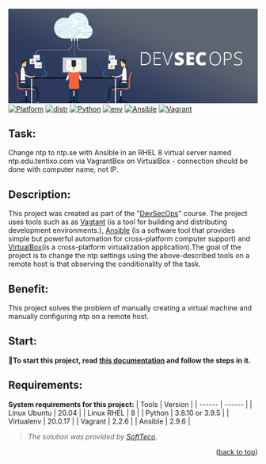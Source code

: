 ![image](./files/devsecops_img.jpeg)
[![Platform](https://img.shields.io/badge/platform-linux-blue?style=for-the-badge&logo=appveyor)](https://linux.die.net/) [![distr](https://img.shields.io/badge/distribution-Ubuntu20.04-blue?style=for-the-badge&logo=appveyor)](https://help.ubuntu.com/lts/installation-guide/) [![Python](https://img.shields.io/badge/python-3.8.10-blue?style=for-the-badge&logo=appveyor)](https://www.python.org/downloads/release/python-3810/) [![env](https://img.shields.io/badge/Virtualenv-20.0.17-blue?style=for-the-badge&logo=appveyor)](https://virtualenv.pypa.io/en/latest/changelog.html) [![Ansible](https://img.shields.io/badge/ansible-2.9.6-blue?style=for-the-badge&logo=appveyor)](https://docs.ansible.com/ansible/latest/roadmap/ROADMAP_2_9.html) [![Vagrant](https://img.shields.io/badge/Vagrant-2.2.6-blue?style=for-the-badge&logo=appveyor)](https://www.vagrantup.com/downloads)
## Task: ##
Change ntp to ntp.se with Ansible in an RHEL 8 virtual server named ntp.edu.tentixo.com via VagrantBox on VirtualBox - connection should be done with computer name, not IP.

## Description: ##
This project was created as part of the "[DevSecOps](https://www.redhat.com/en/topics/devops/what-is-devsecops)" course. The project uses tools such as as [Vagtant](https://www.vagrantup.com/docs) (is a tool for building and distributing development environments.), [Ansible](https://docs.ansible.com/) (is a software tool that provides simple but powerful automation for cross-platform computer support) and [VirtualBox](https://www.virtualbox.org/wiki/Documentation)(is a cross-platform virtualization application).The goal of the project is to change the ntp settings using the above-described tools on a remote host is that observing the conditionality of the task.

## Benefit: ##
This project solves the problem of manually creating a virtual machine and manually configuring ntp on a remote host.

## Start: ##

📎**To start this project, read [this documentation](https://github.com/Zhdanovich98/devsecops/blob/main/files/for_start.md) and follow the steps in it.**

## Requirements: ##

**System requirements for this project:**
| Tools | Version |
| ------ | ------ |
| Linux Ubuntu | 20.04 |
| Linux RHEL | 8 |
| Python | 3.8.10 or 3.9.5 |
| Virtualenv | 20.0.17 |
| Vagrant | 2.2.6 |
| Ansible | 2.9.6 |

> *The solution was provided by [SoftTeco](https://softteco.by/).*

<p align="right">(<a href="#top">back to top</a>)</p>
